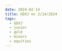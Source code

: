 ```yaml
---
date: 2024-02-14
title: GDXJ on 2/14/2024
tags: 
  - GDXJ
  - junior
  - gold
  - miners
  - equities
---
```

<div class="post">
<snapshot-grid 
    :reports="['2024/02/13/CTA/GDXJ', '2024/02/14/CTA/GDXJ', '2024/02/14/MTP/GDXJ']"
    chart="2024/02/14/Chart/GDXJ"
/>
<p>

</p>
<p>

</p>
</div>